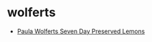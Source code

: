 # wolferts

 * [Paula Wolferts Seven Day Preserved Lemons](../../index/p/paula-wolferts-seven-day-preserved-lemons-15336.json)

